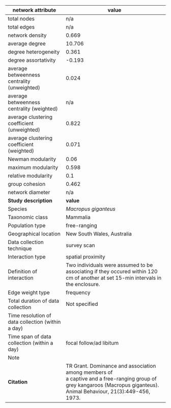 network attribute|value
---|---
total nodes|n/a
total edges|n/a
network density|0.669
average degree|10.706
degree heterogeneity|0.361
degree assortativity|-0.193
average betweenness centrality (unweighted)|0.024
average betweenness centrality (weighted)|n/a
average clustering coefficient (unweighted)|0.822
average clustering coefficient (weighted)|0.071
Newman modularity|0.06
maximum modularity|0.598
relative modularity|0.1
group cohesion|0.462
network diameter|n/a
**Study description**|**value**
Species|*Macropus giganteus*
Taxonomic class|Mammalia
Population type|free-ranging
Geographical location|New South Wales, Australia
Data collection technique|survey scan
Interaction type|spatial proximity
Definition of interaction|Two individuals were assumed to be associating if they occured within 120 cm of another at set 15-min intervals in the enclosure.
Edge weight type|frequency
Total duration of data collection|Not specified
Time resolution of data collection (within a day)|
Time span of data collection (within a day)|focal follow/ad libitum
Note|
**Citation** | TR Grant. Dominance and association among members of <br> a captive and a free-ranging group of <br> grey kangaroos (Macropus giganteus). Animal Behaviour, 21(3):449-456, <br> 1973.